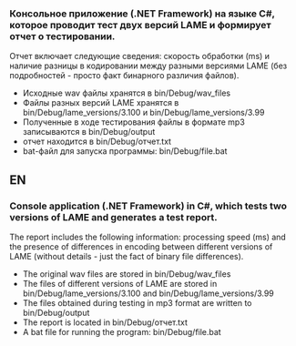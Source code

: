 ### Консольное приложение (.NET Framework) на языке C#,  которое проводит тест двух версий LAME и формирует отчет о тестировании.
Отчет включает следующие сведения: скорость обработки (ms) и наличие разницы в кодировании между разными версиями LAME (без подробностей - просто факт бинарного различия файлов).

- Исходные wav файлы хранятся в bin/Debug/wav_files
- Файлы разных версий LAME хранятся в bin/Debug/lame_versions/3.100 и bin/Debug/lame_versions/3.99
- Полученные в ходе тестирования файлы в формате mp3 записываются в bin/Debug/output
- отчет находится в bin/Debug/отчет.txt
- bat-файл для запуска программы: bin/Debug/file.bat

## EN
### Console application (.NET Framework) in C#, which tests two versions of LAME and generates a test report.
The report includes the following information: processing speed (ms) and the presence of differences in encoding between different versions of LAME (without details - just the fact of binary file differences).

- The original wav files are stored in bin/Debug/wav_files
- The files of different versions of LAME are stored in bin/Debug/lame_versions/3.100 and bin/Debug/lame_versions/3.99
- The files obtained during testing in mp3 format are written to bin/Debug/output
- The report is located in bin/Debug/отчет.txt
- A bat file for running the program: bin/Debug/file.bat
